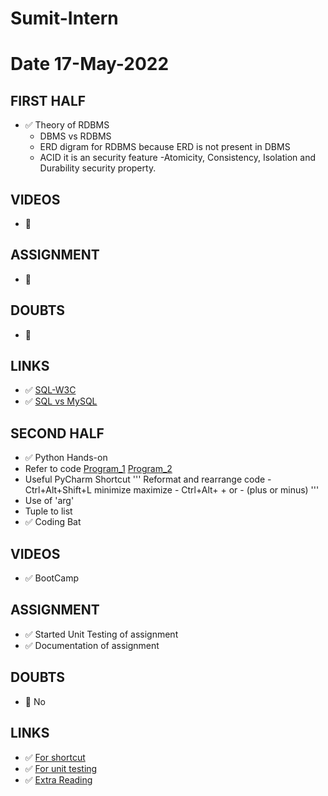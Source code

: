 # Sumit-Intern

# Date 17-May-2022

## FIRST HALF
- ✅ Theory of RDBMS
    - DBMS vs RDBMS
    - ERD digram for RDBMS because ERD is not present in DBMS
    - ACID it is an security feature -Atomicity, Consistency, Isolation and Durability security property.

## VIDEOS
- 🚫

## ASSIGNMENT
- 🚫

## DOUBTS
- 🚫

## LINKS

- ✅ [SQL-W3C](https://www.w3schools.com/sql/)
- ✅ [SQL vs MySQL](https://www.javatpoint.com/mysql-vs-sql)

## SECOND HALF

- ✅ Python Hands-on
- Refer to
  code [Program_1](https://github.com/sp18-interns/Sumit-Intern/blob/main/17-May-2022/Inbuilt_Function.py)  [Program_2](https://github.com/sp18-interns/Sumit-Intern/blob/main/17-May-2022/sum_real_no.py)
- Useful PyCharm Shortcut
'''
Reformat and rearrange code - Ctrl+Alt+Shift+L
minimize maximize - Ctrl+Alt+ + or - (plus or minus)
'''
- Use of 'arg'
- Tuple to list
- ✅ Coding Bat


## VIDEOS
- ✅ BootCamp

## ASSIGNMENT
- ✅ Started Unit Testing of assignment
- ✅ Documentation of assignment

## DOUBTS
- 🚫 No

## LINKS
- ✅ [For shortcut](https://www.jetbrains.com/help/pycharm/reformat-and-rearrange-code.html#reformat_file)
- ✅ [For unit testing](https://docs.python.org/3/library/unittest.html)
- ✅ [Extra Reading](https://www.w3schools.com/python)


